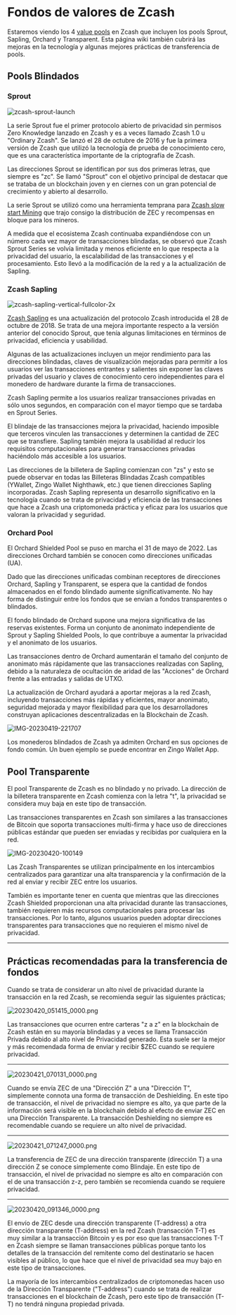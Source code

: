 # Fondos de valores de Zcash

Estaremos viendo los 4 [value pools](https://zcash.readthedocs.io/en/latest/rtd_pages/addresses.html) en Zcash que incluyen los pools Sprout, Sapling, Orchard y Transparent. Esta página wiki también cubrirá las mejoras en la tecnología y algunas mejores prácticas de transferencia de pools.


## Pools Blindados

### Sprout


![zcash-sprout-launch](https://user-images.githubusercontent.com/81990132/233535478-a84724d7-cb0e-4ad8-bfcc-499f665fba24.png)


La serie Sprout fue el primer protocolo abierto de privacidad sin permisos Zero Knowledge lanzado en Zcash y es a veces llamado Zcash 1.0 u "Ordinary Zcash". Se lanzó el 28 de octubre de 2016 y fue la primera versión de Zcash que utilizó la tecnología de prueba de conocimiento cero, que es una característica importante de la criptografía de Zcash. 


Las direcciones Sprout se identifican por sus dos primeras letras, que siempre es "zc". Se llamó "Sprout" con el objetivo principal de destacar que se trataba de un blockchain joven y en ciernes con un gran potencial de crecimiento y abierto al desarrollo. 

La serie Sprout se utilizó como una herramienta temprana para [Zcash slow start Mining](https://electriccoin.co/blog/slow-start-and-mining-ecosystem/) que trajo consigo la distribución de ZEC y recompensas en bloque para los mineros. 

A medida que el ecosistema Zcash continuaba expandiéndose con un número cada vez mayor de transacciones blindadas, se observó que Zcash Sprout Series se volvía limitada y menos eficiente en lo que respecta a la privacidad del usuario, la escalabilidad de las transacciones y el procesamiento. Esto llevó a la modificación de la red y a la actualización de Sapling. 


### Zcash Sapling

![zcash-sapling-vertical-fullcolor-2x](https://user-images.githubusercontent.com/81990132/233535552-f04b727e-078f-483a-8fbc-1628486be0c8.png)

[Zcash Sapling](https://z.cash/upgrade/sapling) es una actualización del protocolo Zcash introducida el 28 de octubre de 2018. Se trata de una mejora importante respecto a la versión anterior del conocido Sprout, que tenía algunas limitaciones en términos de privacidad, eficiencia y usabilidad. 

Algunas de las actualizaciones incluyen un mejor rendimiento para las direcciones blindadas, claves de visualización mejoradas para permitir a los usuarios ver las transacciones entrantes y salientes sin exponer las claves privadas del usuario y claves de conocimiento cero independientes para el monedero de hardware durante la firma de transacciones.

Zcash Sapling permite a los usuarios realizar transacciones privadas en sólo unos segundos, en comparación con el mayor tiempo que se tardaba en Sprout Series.

El blindaje de las transacciones mejora la privacidad, haciendo imposible que terceros vinculen las transacciones y determinen la cantidad de ZEC que se transfiere. Sapling también mejora la usabilidad al reducir los requisitos computacionales para generar transacciones privadas haciéndolo más accesible a los usuarios.

Las direcciones de la billetera de Sapling comienzan con "zs" y esto se puede observar en todas las Billeteras Blindadas Zcash compatibles (YWallet, Zingo Wallet Nighthawk, etc.) que tienen direcciones Sapling incorporadas. Zcash Sapling representa un desarrollo significativo en la tecnología cuando se trata de privacidad y eficiencia de las transacciones que hace a Zcash una criptomoneda práctica y eficaz para los usuarios que valoran la privacidad y seguridad.

### Orchard Pool

El Orchard Shielded Pool se puso en marcha el 31 de mayo de 2022. Las direcciones Orchard también se conocen como direcciones unificadas (UA). 

Dado que las direcciones unificadas combinan receptores de direcciones Orchard, Sapling y Transparent, se espera que la cantidad de fondos almacenados en el fondo blindado aumente significativamente. No hay forma de distinguir entre los fondos que se envían a fondos transparentes o blindados.

El fondo blindado de Orchard supone una mejora significativa de las reservas existentes. Forma un conjunto de anonimato independiente de Sprout y Sapling Shielded Pools, lo que contribuye a aumentar la privacidad y el anonimato de los usuarios.

Las transacciones dentro de Orchard aumentarán el tamaño del conjunto de anonimato más rápidamente que las transacciones realizadas con Sapling, debido a la naturaleza de ocultación de aridad de las "Acciones" de Orchard frente a las entradas y salidas de UTXO. 

La actualización de Orchard ayudará a aportar mejoras a la red Zcash, incluyendo transacciones más rápidas y eficientes, mayor anonimato, seguridad mejorada y mayor flexibilidad para que los desarrolladores construyan aplicaciones descentralizadas en la Blockchain de Zcash.

![IMG-20230419-221707](https://user-images.githubusercontent.com/81990132/233535609-6bf85926-567d-42ff-8b3f-9123afe98f65.jpg)

Los monederos blindados de Zcash ya admiten Orchard en sus opciones de fondo común. Un buen ejemplo se puede encontrar en Zingo Wallet App. 


## Pool Transparente

El pool Transparente de Zcash es no blindado y no privado. La dirección de la billetera transparente en Zcash comienza con la letra "t", la privacidad se considera muy baja en este tipo de transacción. 

Las transacciones transparentes en Zcash son similares a las transacciones de Bitcoin que soporta transacciones multi-firma y hace uso de direcciones públicas estándar que pueden ser enviadas y recibidas por cualquiera en la red.


![IMG-20230420-100149](https://user-images.githubusercontent.com/81990132/233535663-bc536044-2537-41b2-9acb-69b3613e9ab6.jpg)

Las Zcash Transparentes se utilizan principalmente en los intercambios centralizados para garantizar una alta transparencia y la confirmación de la red al enviar y recibir ZEC entre los usuarios.

También es importante tener en cuenta que mientras que las direcciones Zcash Shielded proporcionan una alta privacidad durante las transacciones, también requieren más recursos computacionales para procesar las transacciones. Por lo tanto, algunos usuarios pueden adoptar direcciones transparentes para transacciones que no requieren el mismo nivel de privacidad.

---
### 

## Prácticas recomendadas para la transferencia de fondos

Cuando se trata de considerar un alto nivel de privacidad durante la transacción en la red Zcash, se recomienda seguir las siguientes prácticas;

![20230420_051415_0000.png](https://user-images.githubusercontent.com/38798812/233546739-e9076b2d-bcb5-40a1-96a8-25284dff0786.png)

Las transacciones que ocurren entre carteras "z a z" en la blockchain de Zcash están en su mayoría blindadas y a veces se llama Transacción Privada debido al alto nivel de Privacidad generado. Esta suele ser la mejor y más recomendada forma de enviar y recibir $ZEC cuando se requiere privacidad.

---

![20230421_070131_0000.png](https://user-images.githubusercontent.com/38798812/233552931-d69f4ef3-b065-4d61-8e6b-adbc2edc4d70.png)

Cuando se envía ZEC de una "Dirección Z" a una "Dirección T", simplemente connota una forma de transacción de Deshielding. En este tipo de transacción, el nivel de privacidad no siempre es alto, ya que parte de la información será visible en la blockchain debido al efecto de enviar ZEC en una Dirección Transparente. La transacción Deshielding no siempre es recomendable cuando se requiere un alto nivel de privacidad.

---

![20230421_071247_0000.png](https://user-images.githubusercontent.com/38798812/233555082-455fbcbd-c685-4c1d-91f2-2d911e6a6273.png)

La transferencia de ZEC de una dirección transparente (dirección T) a una dirección Z se conoce simplemente como Blindaje. En este tipo de transacción, el nivel de privacidad no siempre es alto en comparación con el de una transacción z-z, pero también se recomienda cuando se requiere privacidad.

---

![20230420_091346_0000.png](https://user-images.githubusercontent.com/38798812/233546890-5580a7b9-e8c5-4e2c-a248-3f6338bbe0d1.png)

El envío de ZEC desde una dirección transparente (T-address) a otra dirección transparente (T-address) en la red Zcash (transacción T-T) es muy similar a la transacción Bitcoin y es por eso que las transacciones T-T en Zcash siempre se llaman transacciones públicas porque tanto los detalles de la transacción del remitente como del destinatario se hacen visibles al público, lo que hace que el nivel de privacidad sea muy bajo en este tipo de transacciones. 

La mayoría de los intercambios centralizados de criptomonedas hacen uso de la Dirección Transparente ("T-address") cuando se trata de realizar transacciones en el blockchain de Zcash, pero este tipo de transacción (T-T) no tendrá ninguna propiedad privada.

